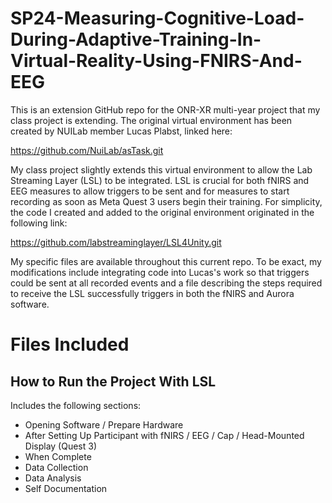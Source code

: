 # SP24-Measuring-Cognitive-Load-During-Adaptive-Training-In-Virtual-Reality-Using-FNIRS-And-EEG

This is an extension GitHub repo for the ONR-XR multi-year project that my class project is extending. The original virtual environment has been created by NUILab member Lucas Plabst, linked here:

https://github.com/NuiLab/asTask.git

My class project slightly extends this virtual environment to allow the Lab Streaming Layer (LSL) to be integrated. LSL is crucial for both fNIRS and EEG measures to allow triggers to be sent and for measures to start recording as soon as Meta Quest 3 users begin their training. For simplicity, the code I created and added to the original environment originated in the following link:

https://github.com/labstreaminglayer/LSL4Unity.git

My specific files are available throughout this current repo. To be exact, my modifications include integrating code into Lucas's work so that triggers could be sent at all recorded events and a file describing the steps required to receive the LSL successfully triggers in both the fNIRS and Aurora software.

# Files Included

## How to Run the Project With LSL

Includes the following sections:

* Opening Software / Prepare Hardware
* After Setting Up Participant with fNIRS / EEG / Cap / Head-Mounted Display (Quest 3)
* When Complete
* Data Collection
* Data Analysis
* Self Documentation
